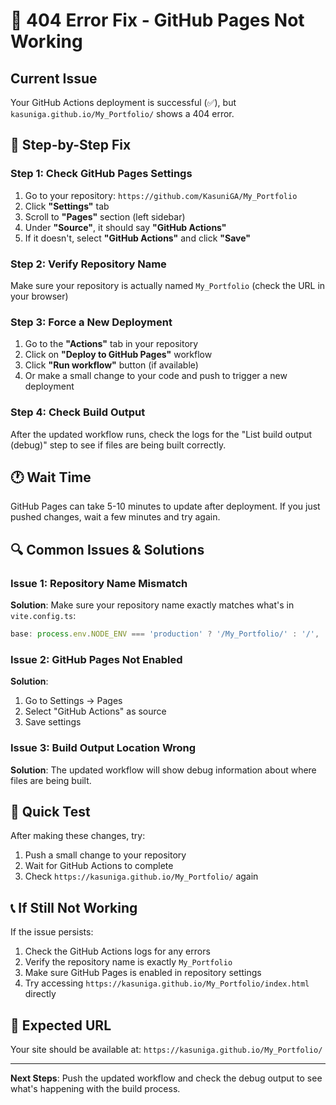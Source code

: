 # 🚨 404 Error Fix - GitHub Pages Not Working

## Current Issue
Your GitHub Actions deployment is successful (✅), but `kasuniga.github.io/My_Portfolio/` shows a 404 error.

## 🔧 Step-by-Step Fix

### Step 1: Check GitHub Pages Settings
1. Go to your repository: `https://github.com/KasuniGA/My_Portfolio`
2. Click **"Settings"** tab
3. Scroll to **"Pages"** section (left sidebar)
4. Under **"Source"**, it should say **"GitHub Actions"**
5. If it doesn't, select **"GitHub Actions"** and click **"Save"**

### Step 2: Verify Repository Name
Make sure your repository is actually named `My_Portfolio` (check the URL in your browser)

### Step 3: Force a New Deployment
1. Go to the **"Actions"** tab in your repository
2. Click on **"Deploy to GitHub Pages"** workflow
3. Click **"Run workflow"** button (if available)
4. Or make a small change to your code and push to trigger a new deployment

### Step 4: Check Build Output
After the updated workflow runs, check the logs for the "List build output (debug)" step to see if files are being built correctly.

## 🕐 Wait Time
GitHub Pages can take 5-10 minutes to update after deployment. If you just pushed changes, wait a few minutes and try again.

## 🔍 Common Issues & Solutions

### Issue 1: Repository Name Mismatch
**Solution**: Make sure your repository name exactly matches what's in `vite.config.ts`:
```typescript
base: process.env.NODE_ENV === 'production' ? '/My_Portfolio/' : '/',
```

### Issue 2: GitHub Pages Not Enabled
**Solution**: 
1. Go to Settings → Pages
2. Select "GitHub Actions" as source
3. Save settings

### Issue 3: Build Output Location Wrong
**Solution**: The updated workflow will show debug information about where files are being built.

## 🚀 Quick Test
After making these changes, try:
1. Push a small change to your repository
2. Wait for GitHub Actions to complete
3. Check `https://kasuniga.github.io/My_Portfolio/` again

## 📞 If Still Not Working
If the issue persists:
1. Check the GitHub Actions logs for any errors
2. Verify the repository name is exactly `My_Portfolio`
3. Make sure GitHub Pages is enabled in repository settings
4. Try accessing `https://kasuniga.github.io/My_Portfolio/index.html` directly

## 🎯 Expected URL
Your site should be available at: `https://kasuniga.github.io/My_Portfolio/`

---

**Next Steps**: Push the updated workflow and check the debug output to see what's happening with the build process.
